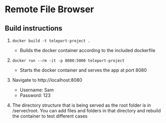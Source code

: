 # Remote File Browser

## Build instructions

1. `docker build -t teleport-project .`
    - Builds the docker container according to the included dockerfile

2. `docker run --rm -it -p 8080:5000 teleport-project`
    - Starts the docker container and serves the app at port 8080

3. Navigate to http://localhost:8080
    - Username: Sam
    - Password: 123

4. The directory structure that is being served as the root folder is in /server/root. You can add files and folders in that directory and rebuild the container to test different cases